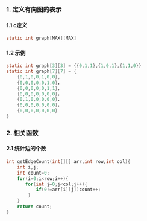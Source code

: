 ### 1. 定义有向图的表示

#### 1.1 c定义

```c
static int graph[MAX][MAX]
```

#### 1.2 示例

```c
static int graph[3][3] = {{0,1,1},{1,0,1},{1,1,0}}
static int graph[7][7] = {
    {0,1,0,0,1,0,0},
    {0,0,0,0,0,1,0}，
    {0,0,0,0,0,1,1}，
    {0,0,0,0,0,0,0}，
    {0,1,0,0,0,0,0}，
    {0,0,0,0,0,0,0}，
    {0,0,0,0,0,0,0}
}
```

### 2. 相关函数

#### 2.1 统计边的个数

```c
int getEdgeCount(int[][] arr,int row,int col){
    int i,j;
    int count=0;
    for(i=0;i<row;i++){
       for(int j=0;j<col;j++){
           if(0!=arr[i][j])count++;
        }
    }
    return count;
}
```














